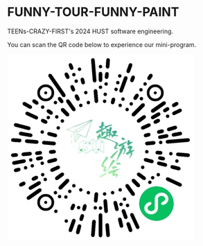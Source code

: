 # FUNNY-TOUR-FUNNY-PAINT
TEENs-CRAZY-FIRST's 2024 HUST software engineering.

You can scan the QR code below to experience our mini-program.

![](Docs/images/小程序码.png)
